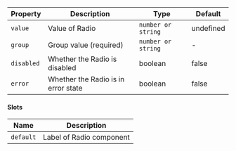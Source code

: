 | Property   | Description                         | Type                | Default   |
|------------|-------------------------------------|---------------------|-----------|
| `value`    | Value of Radio                      | `number or string`  | undefined |
| `group`    | Group value (required)              | `number or string`  | -         |
| `disabled` | Whether the Radio is disabled       | boolean             | false     |
| `error`    | Whether the Radio is in error state | boolean             | false     |


#### Slots
| Name       | Description              |
|------------|--------------------------|
| `default`  | Label of Radio component |